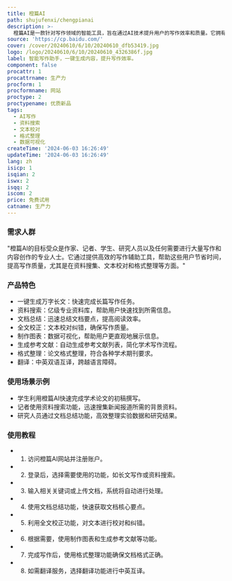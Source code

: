 ```yaml
---
title: 橙篇AI
path: shujufenxi/chengpianai
description: >-
  橙篇AI是一款针对写作领域的智能工具，旨在通过AI技术提升用户的写作效率和质量。它拥有一键生成长文、资料搜索、文档总结、全文校正等功能，帮助用户快速整理思路、搜集资料和校对文本。橙篇AI的背景是随着AI技术的发展，越来越多的行业开始利用AI来提高工作效率，尤其是在内容创作领域。产品定位于辅助用户进行高效写作，无论是学术论文、商业报告还是日常笔记，都能通过橙篇AI得到快速生成和优化。目前产品提供免费试用，具体价格未在页面上明确标注。
source: 'https://cp.baidu.com/'
cover: /cover/20240610/6/10/20240610_dfb53419.jpg
logo: /logo/20240610/6/10/20240610_4326386f.jpg
label: 智能写作助手，一键生成内容，提升写作效率。
component: false
procattr: 1
procattrname: 生产力
procform: 1
procformname: 网站
proctype: 2
proctypename: 优质新品
tags:
  - AI写作
  - 资料搜索
  - 文本校对
  - 格式整理
  - 数据可视化
createTime: '2024-06-03 16:26:49'
updateTime: '2024-06-03 16:26:49'
lang: zh
isicp: 1
isqian: 2
iswx: 2
isqq: 2
iscom: 2
price: 免费试用
catname: 生产力
---
```




### 需求人群
"橙篇AI的目标受众是作家、记者、学生、研究人员以及任何需要进行大量写作和内容创作的专业人士。它通过提供高效的写作辅助工具，帮助这些用户节省时间，提高写作质量，尤其是在资料搜集、文本校对和格式整理等方面。"

### 产品特色
* 一键生成万字长文：快速完成长篇写作任务。
* 资料搜索：亿级专业资料库，帮助用户快速找到所需信息。
* 文档总结：迅速总结文档要点，提高阅读效率。
* 全文校正：文本校对纠错，确保写作质量。
* 制作图表：数据可视化，帮助用户更直观地展示信息。
* 生成参考文献：自动生成参考文献列表，简化学术写作流程。
* 格式整理：论文格式整理，符合各种学术期刊要求。
* 翻译：中英双语互译，跨越语言障碍。

### 使用场景示例
* 学生利用橙篇AI快速完成学术论文的初稿撰写。
* 记者使用资料搜索功能，迅速搜集新闻报道所需的背景资料。
* 研究人员通过文档总结功能，高效整理实验数据和研究结果。

### 使用教程
* 1. 访问橙篇AI网站并注册账户。
* 2. 登录后，选择需要使用的功能，如长文写作或资料搜索。
* 3. 输入相关关键词或上传文档，系统将自动进行处理。
* 4. 使用文档总结功能，快速获取文档核心要点。
* 5. 利用全文校正功能，对文本进行校对和纠错。
* 6. 根据需要，使用制作图表和生成参考文献等功能。
* 7. 完成写作后，使用格式整理功能确保文档格式正确。
* 8. 如需翻译服务，选择翻译功能进行中英互译。

  
